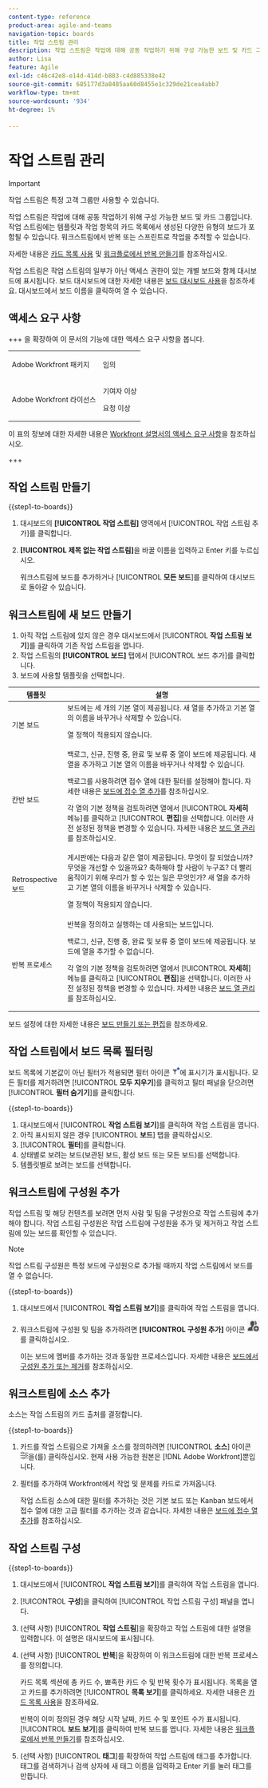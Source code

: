 ```yaml
---
content-type: reference
product-area: agile-and-teams
navigation-topic: boards
title: 작업 스트림 관리
description: 작업 스트림은 작업에 대해 공동 작업하기 위해 구성 가능한 보드 및 카드 그룹입니다.
author: Lisa
feature: Agile
exl-id: c46c42e8-e14d-414d-b883-c4d885338e42
source-git-commit: 685177d3a8485aa60d8455e1c329de21cea4abb7
workflow-type: tm+mt
source-wordcount: '934'
ht-degree: 1%

---
```


# 작업 스트림 관리

>[!IMPORTANT]
>
>작업 스트림은 특정 고객 그룹만 사용할 수 있습니다.

작업 스트림은 작업에 대해 공동 작업하기 위해 구성 가능한 보드 및 카드 그룹입니다. 작업 스트림에는 템플릿과 작업 항목의 카드 목록에서 생성된 다양한 유형의 보드가 포함될 수 있습니다. 워크스트림에서 반복 또는 스프린트로 작업을 추적할 수 있습니다.

자세한 내용은 [카드 목록 사용](/help/quicksilver/agile/use-boards-agile-planning-tools/use-card-list.md) 및 [워크플로에서 반복 만들기](/help/quicksilver/agile/use-boards-agile-planning-tools/create-an-iteration-in-workstream.md)를 참조하십시오.

작업 스트림은 작업 스트림의 일부가 아닌 액세스 권한이 있는 개별 보드와 함께 대시보드에 표시됩니다. 보드 대시보드에 대한 자세한 내용은 [보드 대시보드 사용](/help/quicksilver/agile/get-started-with-boards/use-boards-page.md)을 참조하세요. 대시보드에서 보드 이름을 클릭하여 열 수 있습니다.

## 액세스 요구 사항

+++ 을 확장하여 이 문서의 기능에 대한 액세스 요구 사항을 봅니다.

<table style="table-layout:auto"> 
 <col> 
 <col> 
 <tbody> 
  <tr> 
   <td role="rowheader">Adobe Workfront 패키지</td> 
   <td> <p>임의</p> </td> 
  </tr> 
  <tr> 
   <td role="rowheader">Adobe Workfront 라이선스</td> 
   <td> 
   <p>기여자 이상</p> 
   <p>요청 이상</p>
   </td> 
  </tr> 
 </tbody> 
</table>

이 표의 정보에 대한 자세한 내용은 [Workfront 설명서의 액세스 요구 사항](/help/quicksilver/administration-and-setup/add-users/access-levels-and-object-permissions/access-level-requirements-in-documentation.md)을 참조하십시오.

+++

## 작업 스트림 만들기

{{step1-to-boards}}

1. 대시보드의 **[!UICONTROL 작업 스트림]** 영역에서 [!UICONTROL 작업 스트림 추가]를 클릭합니다.
1. **[!UICONTROL 제목 없는 작업 스트림]**&#x200B;을 바꿀 이름을 입력하고 Enter 키를 누르십시오.

   워크스트림에 보드를 추가하거나 [!UICONTROL **모든 보드**]&#x200B;를 클릭하여 대시보드로 돌아갈 수 있습니다.

## 워크스트림에 새 보드 만들기

1. 아직 작업 스트림에 있지 않은 경우 대시보드에서 [!UICONTROL **작업 스트림 보기**]&#x200B;를 클릭하여 기존 작업 스트림을 엽니다.
1. 작업 스트림의 **[!UICONTROL 보드]** 탭에서 [!UICONTROL 보드 추가]를 클릭합니다.
1. 보드에 사용할 템플릿을 선택합니다.

| 템플릿 | 설명 |
|---------|----------|
| 기본 보드 | 보드에는 세 개의 기본 열이 제공됩니다. 새 열을 추가하고 기본 열의 이름을 바꾸거나 삭제할 수 있습니다. <p>열 정책이 적용되지 않습니다. |
| 칸반 보드 | 백로그, 신규, 진행 중, 완료 및 보류 중 열이 보드에 제공됩니다. 새 열을 추가하고 기본 열의 이름을 바꾸거나 삭제할 수 있습니다.<p>백로그를 사용하려면 접수 열에 대한 필터를 설정해야 합니다. 자세한 내용은 [보드에 접수 열 추가](/help/quicksilver/agile/use-boards-agile-planning-tools/add-intake-column-to-board.md)를 참조하십시오. <p>각 열의 기본 정책을 검토하려면 열에서 [!UICONTROL **자세히** 메뉴]를 클릭하고 [!UICONTROL **편집**]&#x200B;을 선택합니다. 이러한 사전 설정된 정책을 변경할 수 있습니다. 자세한 내용은 [보드 열 관리](/help/quicksilver/agile/get-started-with-boards/manage-board-columns.md)를 참조하십시오. |
| Retrospective 보드 | 게시판에는 다음과 같은 열이 제공됩니다. 무엇이 잘 되었습니까? 무엇을 개선할 수 있을까요? 축하해야 할 사람이 누구죠? 더 빨리 움직이기 위해 우리가 할 수 있는 일은 무엇인가? 새 열을 추가하고 기본 열의 이름을 바꾸거나 삭제할 수 있습니다. <p>열 정책이 적용되지 않습니다. |
| 반복 프로세스 | 반복을 정의하고 실행하는 데 사용되는 보드입니다. <p>백로그, 신규, 진행 중, 완료 및 보류 중 열이 보드에 제공됩니다. 보드에 열을 추가할 수 없습니다. <p>각 열의 기본 정책을 검토하려면 열에서 [!UICONTROL **자세히**] 메뉴를 클릭하고 [!UICONTROL **편집**]&#x200B;을 선택합니다. 이러한 사전 설정된 정책을 변경할 수 있습니다. 자세한 내용은 [보드 열 관리](/help/quicksilver/agile/get-started-with-boards/manage-board-columns.md)를 참조하십시오. |

보드 설정에 대한 자세한 내용은 [보드 만들기 또는 편집](/help/quicksilver/agile/get-started-with-boards/create-edit-board.md)을 참조하세요.

## 작업 스트림에서 보드 목록 필터링

보드 목록에 기본값이 아닌 필터가 적용되면 필터 아이콘 ![적용된 필터](assets/boards-filterapplied-30x30.png)에 표시기가 표시됩니다. 모든 필터를 제거하려면 [!UICONTROL **모두 지우기**]&#x200B;를 클릭하고 필터 패널을 닫으려면 [!UICONTROL **필터 숨기기**]&#x200B;를 클릭합니다.

{{step1-to-boards}}

1. 대시보드에서 [!UICONTROL **작업 스트림 보기**]&#x200B;를 클릭하여 작업 스트림을 엽니다.
1. 아직 표시되지 않은 경우 [!UICONTROL **보드**] 탭을 클릭하십시오.
1. [!UICONTROL **필터**]&#x200B;를 클릭합니다.
1. 상태별로 보려는 보드(보관된 보드, 활성 보드 또는 모든 보드)를 선택합니다.
1. 템플릿별로 보려는 보드를 선택합니다.

## 워크스트림에 구성원 추가

작업 스트림 및 해당 컨텐츠를 보려면 먼저 사람 및 팀을 구성원으로 작업 스트림에 추가해야 합니다. 작업 스트림 구성원은 작업 스트림에 구성원을 추가 및 제거하고 작업 스트림에 있는 보드를 확인할 수 있습니다.

>[!NOTE]
>
>작업 스트림 구성원은 특정 보드에 구성원으로 추가될 때까지 작업 스트림에서 보드를 열 수 없습니다.

{{step1-to-boards}}

1. 대시보드에서 [!UICONTROL **작업 스트림 보기**]&#x200B;를 클릭하여 작업 스트림을 엽니다.
1. 워크스트림에 구성원 및 팀을 추가하려면 **[!UICONTROL 구성원 추가]** 아이콘 ![구성원 추가](assets/boards-addmember-spectrum-25x25.png)를 클릭하십시오.

   이는 보드에 멤버를 추가하는 것과 동일한 프로세스입니다. 자세한 내용은 [보드에서 구성원 추가 또는 제거](/help/quicksilver/agile/get-started-with-boards/add-members-to-board.md)를 참조하십시오.

## 워크스트림에 소스 추가

소스는 작업 스트림의 카드 출처를 결정합니다.

{{step1-to-boards}}

1. 카드를 작업 스트림으로 가져올 소스를 정의하려면 [!UICONTROL **소스**] 아이콘 ![소스 아이콘](assets/sources-icon.png)을(를) 클릭하십시오. 현재 사용 가능한 원본은 [!DNL Adobe Workfront]뿐입니다.
1. 필터를 추가하여 Workfront에서 작업 및 문제를 카드로 가져옵니다.

   작업 스트림 소스에 대한 필터를 추가하는 것은 기본 보드 또는 Kanban 보드에서 접수 열에 대한 고급 필터를 추가하는 것과 같습니다. 자세한 내용은 [보드에 접수 열 추가](/help/quicksilver/agile/use-boards-agile-planning-tools/add-intake-column-to-board.md)를 참조하십시오.

## 작업 스트림 구성

{{step1-to-boards}}

1. 대시보드에서 [!UICONTROL **작업 스트림 보기**]&#x200B;를 클릭하여 작업 스트림을 엽니다.
1. [!UICONTROL **구성**]&#x200B;을 클릭하여 [!UICONTROL 작업 스트림 구성] 패널을 엽니다.
1. (선택 사항) [!UICONTROL **작업 스트림**]&#x200B;을 확장하고 작업 스트림에 대한 설명을 입력합니다. 이 설명은 대시보드에 표시됩니다.
1. (선택 사항) [!UICONTROL **반복**]&#x200B;을 확장하여 이 워크스트림에 대한 반복 프로세스를 정의합니다.

   카드 목록 섹션에 총 카드 수, 뾰족한 카드 수 및 반복 횟수가 표시됩니다. 목록을 열고 카드를 추가하려면 [!UICONTROL **목록 보기**]&#x200B;를 클릭하세요. 자세한 내용은 [카드 목록 사용](/help/quicksilver/agile/use-boards-agile-planning-tools/use-card-list.md)을 참조하세요.

   반복이 이미 정의된 경우 해당 시작 날짜, 카드 수 및 포인트 수가 표시됩니다. [!UICONTROL **보드 보기**]&#x200B;를 클릭하여 반복 보드를 엽니다. 자세한 내용은 [워크플로에서 반복 만들기](/help/quicksilver/agile/use-boards-agile-planning-tools/create-an-iteration-in-workstream.md)를 참조하십시오.

1. (선택 사항) [!UICONTROL **태그**]&#x200B;를 확장하여 작업 스트림에 태그를 추가합니다. 태그를 검색하거나 검색 상자에 새 태그 이름을 입력하고 Enter 키를 눌러 태그를 만듭니다.
